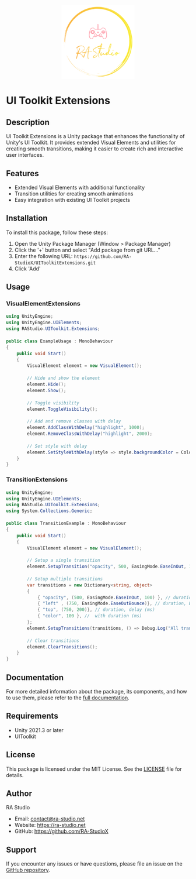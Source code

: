 <p align="center">
    <a href="https://ra-studio.net" target="_blank">
        <img src="Images/RAStudio-logo.svg" alt="RA Studio Logo" width="200"/>
    </a>
</p>

# UI Toolkit Extensions

## Description

UI Toolkit Extensions is a Unity package that enhances the functionality of Unity's UI Toolkit. It provides extended Visual Elements and utilities for creating smooth transitions, making it easier to create rich and interactive user interfaces.

## Features

- Extended Visual Elements with additional functionality
- Transition utilities for creating smooth animations
- Easy integration with existing UI Toolkit projects

## Installation

To install this package, follow these steps:

1. Open the Unity Package Manager (Window > Package Manager)
2. Click the '+' button and select "Add package from git URL..."
3. Enter the following URL: `https://github.com/RA-StudioX/UIToolkitExtensions.git`
4. Click 'Add'

## Usage

### VisualElementExtensions

```csharp
using UnityEngine;
using UnityEngine.UIElements;
using RAStudio.UIToolkit.Extensions;

public class ExampleUsage : MonoBehaviour
{
    public void Start()
    {
        VisualElement element = new VisualElement();

        // Hide and show the element
        element.Hide();
        element.Show();

        // Toggle visibility
        element.ToggleVisibility();

        // Add and remove classes with delay
        element.AddClassWithDelay("highlight", 1000);
        element.RemoveClassWithDelay("highlight", 2000);

        // Set style with delay
        element.SetStyleWithDelay(style => style.backgroundColor = Color.red, 1500);
    }
}
```

### TransitionExtensions

```csharp
using UnityEngine;
using UnityEngine.UIElements;
using RAStudio.UIToolkit.Extensions;
using System.Collections.Generic;

public class TransitionExample : MonoBehaviour
{
    public void Start()
    {
        VisualElement element = new VisualElement();

        // Setup a single transition
        element.SetupTransition("opacity", 500, EasingMode.EaseInOut, 100, () => Debug.Log("Transition complete"));

        // Setup multiple transitions
        var transitions = new Dictionary<string, object>
        {
            { "opacity", (500, EasingMode.EaseInOut, 100) }, // duration, Easingode, delay
            { "left" , (750, EasingMode.EaseOutBounce)}, // duration, EasingMode
            { "top", (750, 200)}, // duration, delay (ms)
            { "color", 100 }, //  with duration (ms)
        };
        element.SetupTransitions(transitions, () => Debug.Log("All transitions complete"));

        // Clear transitions
        element.ClearTransitions();
    }
}
```

## Documentation

For more detailed information about the package, its components, and how to use them, please refer to the [full documentation](https://github.com/RA-StudioX/UIToolkitExtensions/blob/main/Documentation~/UIToolkitExtensions.md).

## Requirements

- Unity 2021.3 or later
- UIToolkit

## License

This package is licensed under the MIT License. See the [LICENSE](https://github.com/RA-StudioX/UIToolkitExtensions/blob/main/LICENSE.md) file for details.

## Author

RA Studio

- Email: contact@ra-studio.net
- Website: https://ra-studio.net
- GitHub: https://github.com/RA-StudioX

## Support

If you encounter any issues or have questions, please file an issue on the [GitHub repository](https://github.com/RA-StudioX/UIToolkitExtensions/issues).
